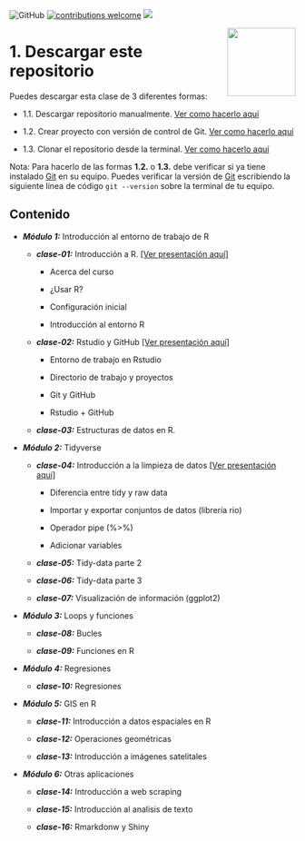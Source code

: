 ![GitHub](https://img.shields.io/github/license/taller-R/taller_r_202201) [![contributions welcome](https://img.shields.io/badge/contributions-welcome-brightgreen.svg?style=flat)](https://github.com/taller-R/taller_r_202201/issues) ![](https://img.shields.io/github/followers/taller-R?style=social)

<img src="https://avatars0.githubusercontent.com/u/69440432?s=400&u=96b3e58c713578b563d5c3d3c259f34965ac8e33&v=4" align="right" width=120 height=120 alt="" />

# 1. Descargar este repositorio

Puedes descargar esta clase de 3 diferentes formas:

- 1.1. Descargar repositorio manualmente. [Ver como hacerlo aquí](https://raw.githubusercontent.com/taller-R/clase_1/master/help/pics/download.gif)

- 1.2. Crear proyecto con versión de control de Git. [Ver como hacerlo aquí](https://raw.githubusercontent.com/taller-R/clase_1/master/help/pics/crear_proyecto.gif)

- 1.3. Clonar el repositorio desde la terminal. [Ver como hacerlo aquí](https://github.com/taller-R/Clase_1/blob/master/help/pics/terminal.gif)

Nota: Para hacerlo de las formas **1.2.** o **1.3.** debe verificar si ya tiene instalado [Git](https://git-scm.com/downloads) en su equipo. Puedes verificar la versión de [Git](https://git-scm.com/downloads) escribiendo la siguiente línea de código `git --version` sobre la terminal de tu equipo.

## Contenido

* ***Módulo 1:*** Introducción al entorno de trabajo de R

  + ***clase-01:*** Introducción a R. [[Ver presentación aquí]](https://lectures-r.gitlab.io/202201/lecture-1/)
    
     + Acerca del curso

     + ¿Usar R?

     + Configuración inicial

     + Introducción al entorno R

  + ***clase-02:*** Rstudio y GitHub [[Ver presentación aquí]](https://lectures-r.gitlab.io/202201/lecture-2/)
  
     + Entorno de trabajo en Rstudio 

     + Directorio de trabajo y proyectos

     + Git y GitHub

     + Rstudio + GitHub
     
  + ***clase-03:*** Estructuras de datos en R. 
  
* ***Módulo 2:*** Tidyverse

  + ***clase-04:*** Introducción a la limpieza de datos [[Ver presentación aquí]](https://lectures-r.gitlab.io/202201/lecture-4/)
  
     + Diferencia entre tidy y raw data

     + Importar y exportar conjuntos de datos (librería rio)

     + Operador pipe (%>%)

     + Adicionar variables
    
  + ***clase-05:*** Tidy-data parte 2

  + ***clase-06:*** Tidy-data parte 3

  + ***clase-07:*** Visualización de información (ggplot2)
  
* ***Módulo 3:*** Loops y funciones

  + ***clase-08:*** Bucles
  
  + ***clase-09:*** Funciones en R

* ***Módulo 4:***  Regresiones
     
  + ***clase-10:*** Regresiones
  
* ***Módulo 5:*** GIS en R 
    
  + ***clase-11:*** Introducción a datos espaciales en R

  + ***clase-12:*** Operaciones geométricas
  
  + ***clase-13:*** Introducción a imágenes satelitales
  
* ***Módulo 6:*** Otras aplicaciones
   
  + ***clase-14:*** Introducción a web scraping
  
  + ***clase-15:*** Introducción al analisis de texto
  
  + ***clase-16:*** Rmarkdonw y Shiny
  
  
